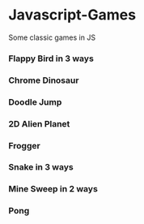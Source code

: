# Javascript-Games

Some classic games in JS

### Flappy Bird in 3 ways

### Chrome Dinosaur

### Doodle Jump

### 2D Alien Planet

### Frogger

### Snake in 3 ways

### Mine Sweep in 2 ways

### Pong
